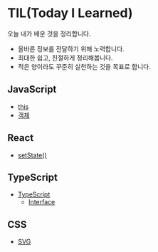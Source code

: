 # TIL(Today I Learned)

오늘 내가 배운 것을 정리합니다.
- 올바른 정보를 전달하기 위해 노력합니다.
- 최대한 쉽고, 친절하게 정리해봅니다.
- 적은 양이라도 꾸준히 실천하는 것을 목표로 합니다.

## JavaScript
- [this](https://github.com/junghye-dev/TIL/blob/main/JavaScript/this.md)
- [객체](https://github.com/junghye-dev/TIL/blob/main/JavaScript/%EA%B0%9D%EC%B2%B4.md)

## React
- [setState()](https://github.com/junghye-dev/TIL/blob/main/React/setState().md)

## TypeScript
- [TypeScript](https://github.com/junghye-dev/TIL/blob/main/TypeScript/TypeScript.md)
    - [Interface](https://github.com/junghye-dev/TIL/blob/main/TypeScript/Interface.md)
## CSS
- [SVG](https://github.com/junghye-dev/TIL/blob/main/CSS/svg.md)
